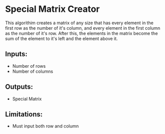 # Special Matrix Creator

This algorithim creates a matrix of any size that has every element in the first row as the number of it's column, and every element in the first column as the number of it's row. After this, the elements in the matrix become the sum of the element to it's left and the element above it. 

## Inputs:
- Number of rows
- Number of columns

## Outputs:
- Special Matrix

## Limitations:
- Must input both row and column
